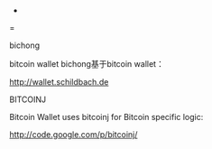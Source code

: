 -
=

bichong

bitcoin wallet
bichong基于bitcoin wallet：

http://wallet.schildbach.de

BITCOINJ

Bitcoin Wallet uses bitcoinj for Bitcoin specific logic:

http://code.google.com/p/bitcoinj/

